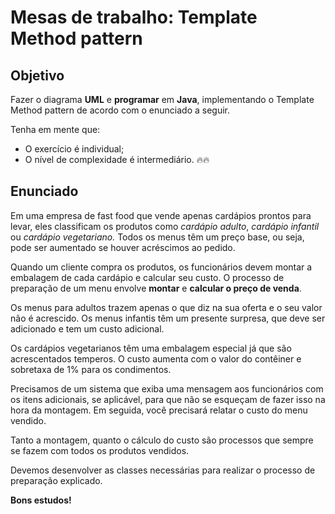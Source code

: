 # Mesas de trabalho: Template Method pattern

## Objetivo

Fazer o diagrama **UML** e **programar** em **Java**, implementando o Template Method pattern
de acordo com o enunciado a seguir.

Tenha em mente que:

- O exercício é individual;
- O nível de complexidade é intermediário. 🔥🔥

## Enunciado

Em uma empresa de fast food que vende apenas cardápios prontos para levar, eles
classificam os produtos como _cardápio adulto_, _cardápio infantil_ ou _cardápio vegetariano._
Todos os menus têm um preço base, ou seja, pode ser aumentado se houver acréscimos
ao pedido.

Quando um cliente compra os produtos, os funcionários devem montar a embalagem de
cada cardápio e calcular seu custo. O processo de preparação de um menu envolve
**montar** e **calcular o preço de venda**.

Os menus para adultos trazem apenas o que diz na sua oferta e o seu valor não é
acrescido. Os menus infantis têm um presente surpresa, que deve ser adicionado e tem
um custo adicional.

Os cardápios vegetarianos têm uma embalagem especial já que são acrescentados
temperos. O custo aumenta com o valor do contêiner e sobretaxa de 1% para os
condimentos.

Precisamos de um sistema que exiba uma mensagem aos funcionários com os itens
adicionais, se aplicável, para que não se esqueçam de fazer isso na hora da montagem. Em
seguida, você precisará relatar o custo do menu vendido.

Tanto a montagem, quanto o cálculo do custo são processos que sempre se fazem com
todos os produtos vendidos.

Devemos desenvolver as classes necessárias para realizar o processo de preparação
explicado.

**Bons estudos!**